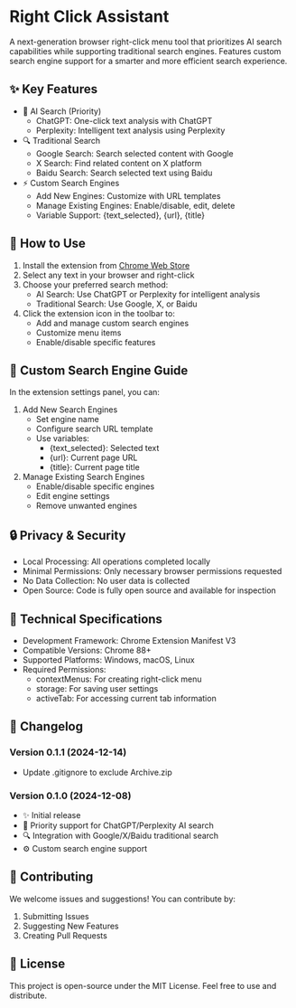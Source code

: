 # Right Click Assistant

A next-generation browser right-click menu tool that prioritizes AI search capabilities while supporting traditional search engines. Features custom search engine support for a smarter and more efficient search experience.

## ✨ Key Features

- 🤖 AI Search (Priority)
  - ChatGPT: One-click text analysis with ChatGPT
  - Perplexity: Intelligent text analysis using Perplexity
- 🔍 Traditional Search
  - Google Search: Search selected content with Google
  - X Search: Find related content on X platform
  - Baidu Search: Search selected text using Baidu
- ⚡️ Custom Search Engines
  - Add New Engines: Customize with URL templates
  - Manage Existing Engines: Enable/disable, edit, delete
  - Variable Support: {text_selected}, {url}, {title}

## 🚀 How to Use

1. Install the extension from [Chrome Web Store](https://chromewebstore.google.com/detail/right-click-assistant/naebpmldncffaicbbckajajogemnbjlh)
2. Select any text in your browser and right-click
3. Choose your preferred search method:
   - AI Search: Use ChatGPT or Perplexity for intelligent analysis
   - Traditional Search: Use Google, X, or Baidu
4. Click the extension icon in the toolbar to:
   - Add and manage custom search engines
   - Customize menu items
   - Enable/disable specific features

## 🔧 Custom Search Engine Guide

In the extension settings panel, you can:
1. Add New Search Engines
   - Set engine name
   - Configure search URL template
   - Use variables:
     - {text_selected}: Selected text
     - {url}: Current page URL
     - {title}: Current page title
2. Manage Existing Search Engines
   - Enable/disable specific engines
   - Edit engine settings
   - Remove unwanted engines

## 🔒 Privacy & Security

- Local Processing: All operations completed locally
- Minimal Permissions: Only necessary browser permissions requested
- No Data Collection: No user data is collected
- Open Source: Code is fully open source and available for inspection

## 🔧 Technical Specifications

- Development Framework: Chrome Extension Manifest V3
- Compatible Versions: Chrome 88+
- Supported Platforms: Windows, macOS, Linux
- Required Permissions:
  - contextMenus: For creating right-click menu
  - storage: For saving user settings
  - activeTab: For accessing current tab information

## 📝 Changelog

### Version 0.1.1 (2024-12-14)
- Update .gitignore to exclude Archive.zip

### Version 0.1.0 (2024-12-08)
- ✨ Initial release
- 🤖 Priority support for ChatGPT/Perplexity AI search
- 🔍 Integration with Google/X/Baidu traditional search
- ⚙️ Custom search engine support

## 🤝 Contributing

We welcome issues and suggestions! You can contribute by:

1. Submitting Issues
2. Suggesting New Features
3. Creating Pull Requests

## 📜 License

This project is open-source under the MIT License. Feel free to use and distribute.
